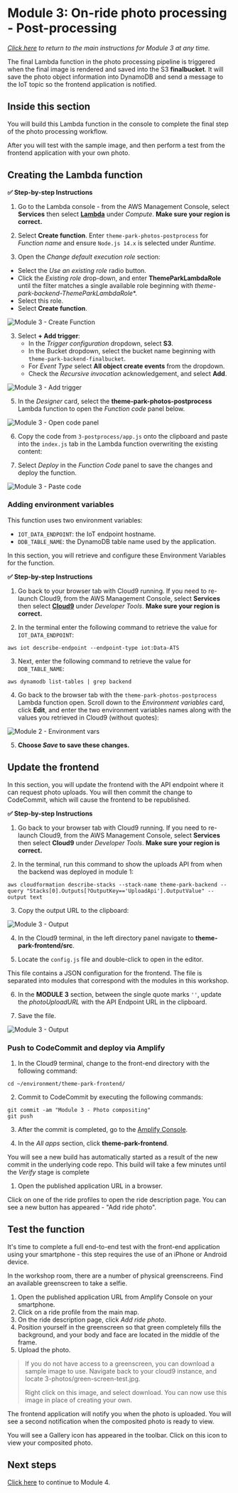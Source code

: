 # Module 3: On-ride photo processing - Post-processing

*[Click here](../README.md) to return to the main instructions for Module 3 at any time.*

The final Lambda function in the photo processing pipeline is triggered when the final image is rendered and saved into the S3 **finalbucket**. It will save the photo object information into DynamoDB and send a message to the IoT topic so the frontend application is notified.

## Inside this section

You will build this Lambda function in the console to complete the final step of the photo processing workflow.

After you will test with the sample image, and then perform a test from the frontend application with your own photo.

## Creating the Lambda function

**:white_check_mark: Step-by-step Instructions**

1. Go to the Lambda console - from the AWS Management Console, select **Services** then select [**Lambda**](https://console.aws.amazon.com/lambda) under *Compute*. **Make sure your region is correct.**

2. Select **Create function**. Enter `theme-park-photos-postprocess` for *Function name* and ensure `Node.js 14.x` is selected under *Runtime*. 

3. Open the *Change default execution role* section:
-  Select the *Use an existing role* radio button. 
- Click the *Existing role* drop-down, and enter **ThemeParkLambdaRole** until the filter matches a single available role beginning with *theme-park-backend-ThemeParkLambdaRole**. 
- Select this role.
- Select **Create function**.

![Module 3 - Create Function](../../images/3-photos-composite2.png)

3. Select **+ Add trigger**:
   - In the *Trigger configuration* dropdown, select **S3**. 
   - In the Bucket dropdown, select the bucket name beginning with `theme-park-backend-finalbucket`. 
   - For *Event Type* select **All object create events** from the dropdown. 
   - Check the *Recursive invocation* acknowledgement, and select **Add**.

![Module 3 - Add trigger](../../images/3-photos-composite3.png)

5. In the *Designer* card, select the **theme-park-photos-postprocess** Lambda function to open the *Function code* panel below.

![Module 3 - Open code panel](../../images/3-photos-composite4.png)

6. Copy the code from `3-postprocess/app.js` onto the clipboard and paste into the `index.js` tab in the Lambda function overwriting the existing content:

7. Select *Deploy* in the *Function Code* panel to save the changes and deploy the function.

![Module 3 - Paste code](../../images/3-photos-composite5.png)

### Adding environment variables

This function uses two environment variables:
- `IOT_DATA_ENDPOINT`: the IoT endpoint hostname.
- `DDB_TABLE_NAME`: the DynamoDB table name used by the application.

In this section, you will retrieve and configure these Environment Variables for the function.

**:white_check_mark: Step-by-step Instructions**

1. Go back to your browser tab with Cloud9 running. If you need to re-launch Cloud9, from the AWS Management Console, select **Services** then select [**Cloud9**](https://console.aws.amazon.com/cloud9) under *Developer Tools*. **Make sure your region is correct.**

2. In the terminal enter the following command to retrieve the value for `IOT_DATA_ENDPOINT`:
```
aws iot describe-endpoint --endpoint-type iot:Data-ATS
```
3. Next, enter the following command to retrieve the value for `DDB_TABLE_NAME`:
```
aws dynamodb list-tables | grep backend
```

4. Go back to the browser tab with the `theme-park-photos-postprocess` Lambda function open. Scroll down to the *Environment variables* card, click **Edit**, and enter the two environment variables names along with the values you retrieved in Cloud9 (without quotes):

![Module 2 - Environment vars](../../images/3-photos-composite6.png)

5. **Choose *Save* to save these changes.**

## Update the frontend

In this section, you will update the frontend with the API endpoint where it can request photo uploads. You will then commit the change to CodeCommit, which will cause the frontend to be republished.

**:white_check_mark: Step-by-step Instructions**

1. Go back to your browser tab with Cloud9 running. If you need to re-launch Cloud9, from the AWS Management Console, select **Services** then select **Cloud9** under *Developer Tools*. **Make sure your region is correct.**

2. In the terminal, run this command to show the uploads API from when the backend was deployed in module 1:
```
aws cloudformation describe-stacks --stack-name theme-park-backend --query "Stacks[0].Outputs[?OutputKey=='UploadApi'].OutputValue" --output text
```
3. Copy the output URL to the clipboard:

![Module 3 - Output](../../images/3-photos-postprocess-uploadAPI.png)

4. In the Cloud9 terminal, in the left directory panel navigate to **theme-park-frontend/src**. 

5. Locate the `config.js` file and double-click to open in the editor.

This file contains a JSON configuration for the frontend. The file is separated into modules that correspond with the modules in this workshop.

6. In the **MODULE 3** section, between the single quote marks `''`, update the *photoUploadURL* with the API Endpoint URL in the clipboard.

7. Save the file.

![Module 3 - Output](../../images/3-photos-postprocess-config.png)

### Push to CodeCommit and deploy via Amplify

1. In the Cloud9 terminal, change to the front-end directory with the following command:
``` 
cd ~/environment/theme-park-frontend/
```
2. Commit to CodeCommit by executing the following commands:
```
git commit -am "Module 3 - Photo compositing"
git push
```
3. After the commit is completed, go to the [Amplify Console](https://console.aws.amazon.com/amplify/).
   
4. In the *All apps* section, click **theme-park-frontend**.

You will see a new build has automatically started as a result of the new commit in the underlying code repo. This build will take a few minutes until the *Verify* stage is complete

1. Open the published application URL in a browser.

Click on one of the ride profiles to open the ride description page. You can see a new button has appeared - "Add ride photo".

## Test the function

It's time to complete a full end-to-end test with the front-end application using your smartphone - this step requires the use of an iPhone or Android device. 

In the workshop room, there are a number of physical greenscreens. Find an available greenscreen to take a selfie.

1. Open the published application URL from Amplify Console on your smartphone.
2. Click on a ride profile from the main map.
3. On the ride description page, click *Add ride photo*.
4. Position yourself in the greenscreen so that green completely fills the background, and your body and face are located in the middle of the frame.
5. Upload the photo.

> If you do not have access to a greenscreen, you can download a sample image to use. Navigate back to your cloud9 instance, and locate 3-photos/green-screen-test.jpg.
> 
> Right click on this image, and select download. You can now use this image in place of creating your own.

The frontend application will notify you when the photo is uploaded. You will see a second notification when the composited photo is ready to view.

You will see a Gallery icon has appeared in the toolbar. Click on this icon to view your composited photo.

## Next steps

[Click here](../../4-translate/README.md) to continue to Module 4.
